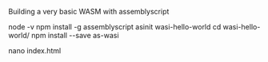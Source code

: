 Building a very basic WASM with assemblyscript

node -v
npm install -g assemblyscript
asinit wasi-hello-world
cd wasi-hello-world/
npm install --save as-wasi

nano index.html
